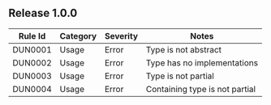 ## Release 1.0.0

Rule Id | Category | Severity | Notes
--------|----------|----------|-------
DUN0001 | Usage	   | Error    | Type is not abstract
DUN0002 | Usage	   | Error    | Type has no implementations
DUN0003 | Usage	   | Error    | Type is not partial
DUN0004 | Usage	   | Error    | Containing type is not partial
